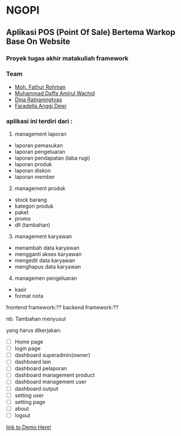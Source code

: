 # NGOPI
## Aplikasi POS (Point Of Sale) Bertema Warkop Base On Website
### Proyek tugas akhir matakuliah framework

### Team
* [Moh. Fathur Rohman](https://github.com/rahmanboy987)
* [Muhammad Daffa Amirul Wachid](https://github.com/daffanaw)
* [Dina Ratnaningtyas](https://github.com/dinaratnatys)
* [Faradella Anggi Dewi](https://github.com/faradella)

### aplikasi ini terdiri dari :
1. management laporan
  * laporan pemasukan
  * laporan pengeluaran
  * laporan pendapatan (laba rugi)
  * laporan produk
  * laporan diskon
  * laporan member

2. management produk
  * stock barang
  * kategori produk
  * paket
  * promo
  * dll (tambahan)

3. management karyawan
  * menambah data karyawan
  * mengganti akses karyawan
  * mengedit data karyawan
  * menghapus data karyawan

4. managemen pengeluaran
  * kasir
  * format nota


frontend framework:??
backend framework:??


nb: Tambahan menyusul

yang harus dikerjakan:
- [ ] Home page
- [ ] login page
- [ ] dashboard superadmin(owner)
- [ ] dashboard lain
- [ ] dashboard pelaporan 
- [ ] dashboard management product
- [ ] dashboard management user
- [ ] dashboard output
- [ ] setting user
- [ ] setting page
- [ ] about
- [ ] logout

[link to Demo Here!](#)
